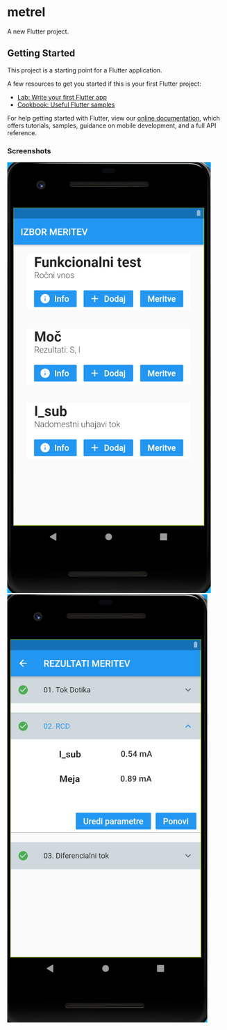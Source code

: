 # metrel

A new Flutter project.

## Getting Started

This project is a starting point for a Flutter application.

A few resources to get you started if this is your first Flutter project:

- [Lab: Write your first Flutter app](https://flutter.dev/docs/get-started/codelab)
- [Cookbook: Useful Flutter samples](https://flutter.dev/docs/cookbook)

For help getting started with Flutter, view our
[online documentation](https://flutter.dev/docs), which offers tutorials,
samples, guidance on mobile development, and a full API reference.

### Screenshots

![Page1](https://github.com/NejcPivec/Metrel/blob/master/screenshots/page1.png)
![Page2](https://github.com/NejcPivec/Metrel/blob/master/screenshots/Page2.png)
